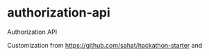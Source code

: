 # authorization-api
Authorization API

Customization from https://github.com/sahat/hackathon-starter and
